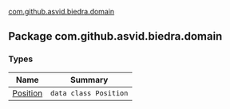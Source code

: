 [com.github.asvid.biedra.domain](./index.md)

## Package com.github.asvid.biedra.domain

### Types

| Name | Summary |
|---|---|
| [Position](-position/index.md) | `data class Position` |
